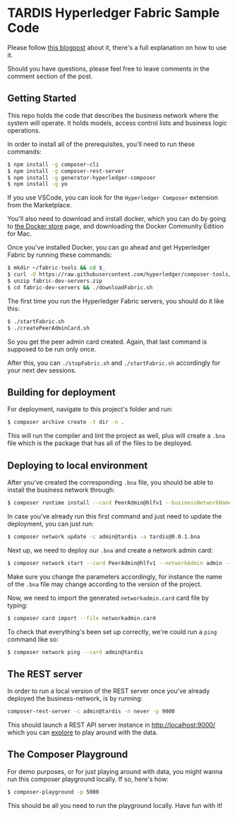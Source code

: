 # TARDIS Hyperledger Fabric Sample Code

Please follow [this blogpost] about it, there's a full explanation on how to use it.

Should you have questions, please feel free to leave comments in the comment section of the post.

## Getting Started

This repo holds the code that describes the business network where the system will operate. It holds models,
access control lists and business logic operations.

In order to install all of the prerequisites, you'll need to run these commands:
```bash
$ npm install -g composer-cli
$ npm install -g composer-rest-server
$ npm install -g generator-hyperledger-composer
$ npm install -g yo
```

If you use VSCode, you can look for the `Hyperledger Composer` extension from the Marketplace.

You'll also need to download and install docker, which you can do by going to [the Docker store] page,
and downloading the Docker Community Edition for Mac.

Once you've installed Docker, you can go ahead and get Hyperledger Fabric by running these commands:
```bash
$ mkdir ~/fabric-tools && cd $_
$ curl -O https://raw.githubusercontent.com/hyperledger/composer-tools/master/packages/fabric-dev-servers/fabric-dev-servers.zip
$ unzip fabric-dev-servers.zip
$ cd fabric-dev-servers && ./downloadFabric.sh
```

The first time you run the Hyperledger Fabric servers, you should do it like this:
```bash
$ ./startFabric.sh
$ ./createPeerAdminCard.sh
```
So you get the peer admin card created. Again, that last command is supposed to be run only once.

After this, you can `./stopFabric.sh` and `./startFabric.sh` accordingly for your next dev sessions.

## Building for deployment

For deployment, navigate to this project's folder and run:
```bash
$ composer archive create -t dir -n .
```
This will run the compiler and lint the project as well, plus will create a `.bna` file which is the package
that has all of the files to be deployed.

## Deploying to local environment
After you've created the corresponding `.bna` file, you should be able to install the business network through:
```bash
$ composer runtime install --card PeerAdmin@hlfv1 --businessNetworkName tardis
```
In case you've already run this first command and just need to update the deployment, you can just run:
```bash
$ composer network update -c admin@tardis -a tardis@0.0.1.bna
```

Next up, we need to deploy our `.bna` and create a network admin card:
```bash
$ composer network start --card PeerAdmin@hlfv1 --networkAdmin admin --networkAdminEnrollSecret adminpw --archiveFile tardis@0.0.1.bna --file networkadmin.card
```
Make sure you change the parameters accordingly, for instance the name of the `.bna` file may change according to the version of the project.

Now, we need to import the generated `networkadmin.card` card file by typing:
```bash
$ composer card import --file networkadmin.card
```

To check that everything's been set up correctly, we're could run a `ping` command like so:
```bash
$ composer network ping --card admin@tardis
```

## The REST server

In order to run a local version of the REST server once you've already deployed the business-network, is by
running:
```bash
composer-rest-server -c admin@tardis -n never -p 9000
```

This should launch a REST API server instance in [http://localhost:9000/] which you can [explore] to play
around with the data.

## The Composer Playground

For demo purposes, or for just playing around with data, you might wanna run this composer playground locally. If so,
here's how:
```bash
$ composer-playground -p 5000
```

This should be all you need to run the playground locally. Have fun with it!


[this blogpost]: https://gorillalogic.com/blog/hyperledger-fabric-tutorial-part-1-make-your-own-blockchain
[the Docker store]: https://store.docker.com/editions/community/docker-ce-desktop-mac
[http://localhost:9000/]: http://localhost:9000/
[explore]: http://localhost:9000/explorer
